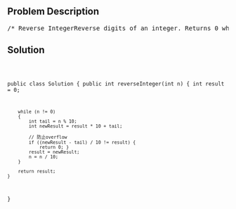 <!--
<style>
  body { font-family: Arial, sans-serif; }
  .container { max-width: 700px; margin: 0 auto; padding: 10px; }
  .comment-block { background-color: #f9f9f9; padding: 10px; border-left: 5px solid #ccc; overflow-wrap: break-word; white-space: pre-wrap; }
  .code-block { background-color: #f4f4f4; padding: 10px; border: 1px solid #ddd; overflow-wrap: break-word; white-space: pre-wrap; }
</style>
-->

<div class='container'>
<h2>Problem Description</h2>
<div class='comment-block'>
<pre>
/* Reverse IntegerReverse digits of an integer. Returns 0 when the reversed integer overflows (signed 32-bit integer).ExampleGiven x = 123, return 321Given x = -123, return -321Note:Have you thought about this? Here are some good questions to ask before coding.Bonus points for you if you have already thought through this!If the integer's last digit is 0, what should the output be? ie, cases such as 10, 100 ?If 100, then should be 1Did you notice that the reversed integer might overflow? Assume the input is a 32-bit integer,then the reverse of 1000000003 overflows. How should you handle such cases? Return 0*/    /**     * @param n the integer to be reversed     * @return the reversed integer     */</pre>
</div>

<h2>Solution</h2>
<div class='code-block'>
<pre><code class='language-java'>

public class Solution {
    public int reverseInteger(int n) {
        int result = 0;

        while (n != 0)
        {
            int tail = n % 10;
            int newResult = result * 10 + tail;
            
            // 防止overflow
            if ((newResult - tail) / 10 != result) {
                return 0; }
            result = newResult;
            n = n / 10;
        }

        return result;
    }
}</code></pre>
</div>
</div>
